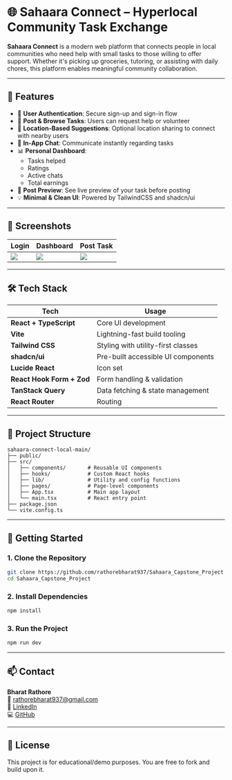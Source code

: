 # 🌐 Sahaara Connect – Hyperlocal Community Task Exchange

**Sahaara Connect** is a modern web platform that connects people in local communities who need help with small tasks to those willing to offer support. Whether it's picking up groceries, tutoring, or assisting with daily chores, this platform enables meaningful community collaboration.

---

## 🧩 Features

- 🔐 **User Authentication**: Secure sign-up and sign-in flow  
- 📝 **Post & Browse Tasks**: Users can request help or volunteer  
- 📍 **Location-Based Suggestions**: Optional location sharing to connect with nearby users  
- 💬 **In-App Chat**: Communicate instantly regarding tasks  
- 📊 **Personal Dashboard**:
  - Tasks helped  
  - Ratings  
  - Active chats  
  - Total earnings  
- 🚀 **Post Preview**: See live preview of your task before posting  
- 💡 **Minimal & Clean UI**: Powered by TailwindCSS and shadcn/ui

---

## 📸 Screenshots

| Login | Dashboard | Post Task |
|-------|-----------|-----------|
| ![](./screenshots/login.png) | ![](./screenshots/dashboard.png) | ![](./screenshots/post-task.png) |

---

## 🛠️ Tech Stack

| Tech                      | Usage                             |
|---------------------------|------------------------------------|
| **React + TypeScript**    | Core UI development               |
| **Vite**                  | Lightning-fast build tooling      |
| **Tailwind CSS**          | Styling with utility-first classes|
| **shadcn/ui**             | Pre-built accessible UI components|
| **Lucide React**          | Icon set                          |
| **React Hook Form + Zod** | Form handling & validation        |
| **TanStack Query**        | Data fetching & state management  |
| **React Router**          | Routing                           |

---

## 📂 Project Structure

```
sahaara-connect-local-main/
├── public/
├── src/
│   ├── components/       # Reusable UI components
│   ├── hooks/            # Custom React hooks
│   ├── lib/              # Utility and config functions
│   ├── pages/            # Page-level components
│   ├── App.tsx           # Main app layout
│   └── main.tsx          # React entry point
├── package.json
└── vite.config.ts
```

---

## 🚀 Getting Started

### 1. Clone the Repository

```bash
git clone https://github.com/rathorebharat937/Sahaara_Capstone_Project.git
cd Sahaara_Capstone_Project
```

### 2. Install Dependencies

```bash
npm install
```

### 3. Run the Project

```bash
npm run dev
```

---

## 📫 Contact

**Bharat Rathore**  
📧 [rathorebharat937@gmail.com](mailto:rathorebharat937@gmail.com)  
🔗 [LinkedIn](https://linkedin.com/in/bharat-rathore-b986532bb)  
💻 [GitHub](https://github.com/rathorebharat937)

---

## 📄 License

This project is for educational/demo purposes. You are free to fork and build upon it.

